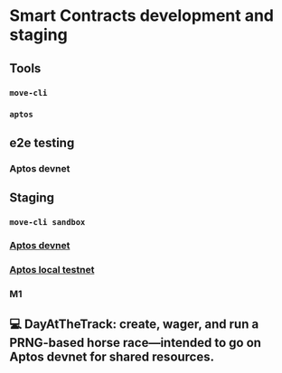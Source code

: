 # Smart Contracts development and staging

## Tools
### `move-cli`

### `aptos`

## e2e testing
### Aptos devnet

## Staging
### `move-cli sandbox`

### [Aptos devnet](https://aptos.dev/)

### [Aptos local testnet](https://aptos.dev/nodes/local-testnet/local-testnet-index)

### M1

## **💻** DayAtTheTrack: create, wager, and run a PRNG-based horse race—intended to go on Aptos devnet for shared resources.